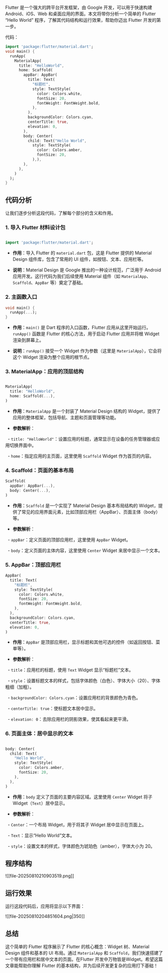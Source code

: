 
Flutter 是一个强大的跨平台开发框架，由 Google 开发，可以用于快速构建 Android、iOS、Web 和桌面应用的界面。本文将带你分析一个简单的 Flutter “Hello World” 程序，了解其代码结构和运行效果，帮助你迈出 Flutter 开发的第一步。

代码：
~~~dart
import 'package:flutter/material.dart';
void main() {  
  runApp(  
    MaterialApp(  
      title: "HelloWorld",  
      home: Scaffold(  
        appBar: AppBar(  
          title: Text(  
            "标题栏",  
            style: TextStyle(  
              color: Colors.white,  
              fontSize: 20,  
              fontWeight: FontWeight.bold,  
            ),  
          ),  
          backgroundColor: Colors.cyan,  
          centerTitle: true,  
          elevation: 0,  
        ),  
        body: Center(  
          child: Text("Hello World",  
            style: TextStyle(  
              color: Colors.amber,  
              fontSize: 20,  
            ),),  
        ),  
      ),  
    )  
  );  
}
~~~
## 代码分析


让我们逐步分析这段代码，了解每个部分的含义和作用。

### 1. 导入 Flutter 材料设计包

```dart

import 'package:flutter/material.dart';

```

- **作用**：导入 Flutter 的 `material.dart` 包，这是 Flutter 提供的 Material Design 组件库，包含了常用的 UI 组件，如按钮、文本、应用栏等。

- **说明**：Material Design 是 Google 推出的一种设计规范，广泛用于 Android 应用开发。这行代码为我们后续使用 Material 组件（如 `MaterialApp`、`Scaffold`、`AppBar` 等）奠定了基础。

### 2. 主函数入口

```dart
void main() {
  runApp(...);
}
```

- **作用**：`main()` 是 Dart 程序的入口函数，Flutter 应用从这里开始运行。`runApp()` 函数是 Flutter 的核心方法，用于启动 Flutter 应用并将根 Widget 渲染到屏幕上。

- **说明**：`runApp()` 接受一个 Widget 作为参数（这里是 `MaterialApp`），它会将这个 Widget 渲染为整个应用的根节点。


### 3. MaterialApp：应用的顶层结构

```dart

MaterialApp(  
  title: "HelloWorld",  
  home: Scaffold(...),  
)
```

- **作用**：`MaterialApp` 是一个封装了 Material Design 结构的 Widget，提供了应用的整体框架，包括导航、主题和页面管理等功能。

- **参数解析**：

  - `title: "HelloWorld"`：设置应用的标题，通常显示在设备的任务管理器或应用切换界面中。

  - `home`：指定应用的主页面，这里使用 `Scaffold` Widget 作为首页的内容。
  
### 4. Scaffold：页面的基本布局

```dart
Scaffold(  
  appBar: AppBar(...),  
  body: Center(...),  
)
```

- **作用**：`Scaffold` 是一个实现了 Material Design 基本布局结构的 Widget，提供了常见的应用界面元素，比如顶部应用栏（AppBar）、页面主体（body）等。

- **参数解析**：

  - `appBar`：定义页面的顶部应用栏，这里使用 `AppBar` Widget。

  - `body`：定义页面的主体内容，这里使用 `Center` Widget 来居中显示一个文本。

### 5. AppBar：顶部应用栏

```dart
AppBar(  
  title: Text(  
    "标题栏",  
    style: TextStyle(  
      color: Colors.white,  
      fontSize: 20,  
      fontWeight: FontWeight.bold,  
    ),  
  ),  
  backgroundColor: Colors.cyan,  
  centerTitle: true,  
  elevation: 0,  
)
```

- **作用**：`AppBar` 是顶部应用栏，显示标题和其他可选的控件（如返回按钮、菜单等）。

- **参数解析**：

  - `title`：应用栏的标题，使用 `Text` Widget 显示“标题栏”文本。

  - `style`：设置标题文本的样式，包括字体颜色（白色）、字体大小（20）、字体粗细（加粗）。

  - `backgroundColor: Colors.cyan`：设置应用栏的背景颜色为青色。

  - `centerTitle: true`：使标题文本居中显示。

  - `elevation: 0`：去除应用栏的阴影效果，使其看起来更平滑。

### 6. 页面主体：居中显示的文本

```dart

body: Center(  
  child: Text(  
    "Hello World",  
    style: TextStyle(  
      color: Colors.amber,  
      fontSize: 20,  
    ),  
  ),  
)
```

- **作用**：`body` 定义了页面的主要内容区域。这里使用 `Center` Widget 将子 Widget（`Text`）居中显示。

- **参数解析**：

  - `Center`：一个布局 Widget，用于将其子 Widget 居中显示在页面上。

  - `Text`：显示“Hello World”文本。

  - `style`：设置文本的样式，字体颜色为琥珀色（amber），字体大小为 20。

  
## 程序结构

![[file-20250810210903519.png]]
## 运行效果

运行这段代码后，应用将显示以下界面：

![[file-20250810204851604.png|350]]

## 总结

这个简单的 Flutter 程序展示了 Flutter 的核心概念：Widget 树、Material Design 组件和基本的 UI 布局。通过 `MaterialApp` 和 `Scaffold`，我们快速搭建了一个带有应用栏和居中文本的页面。在Flutter 开发中万物皆是Widget。希望这篇文章能帮助你理解 Flutter 的基本结构，并为后续开发更复杂的应用打下基础！